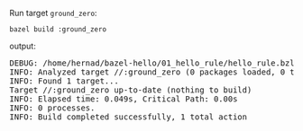 Run target `ground_zero`:


	bazel build :ground_zero


output:

<pre>
DEBUG: /home/hernad/bazel-hello/01_hello_rule/hello_rule.bzl:6:5: This rule does nothing. RULE 01
INFO: Analyzed target //:ground_zero (0 packages loaded, 0 targets configured).
INFO: Found 1 target...
Target //:ground_zero up-to-date (nothing to build)
INFO: Elapsed time: 0.049s, Critical Path: 0.00s
INFO: 0 processes.
INFO: Build completed successfully, 1 total action
</pre>